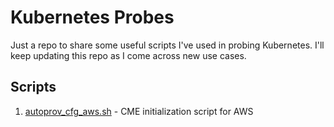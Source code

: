 # Kubernetes Probes

Just a repo to share some useful scripts I've used in probing Kubernetes. I'll keep updating this repo as I come across new use cases.

## Scripts 
1. [autoprov_cfg_aws.sh](scripts/autoprov_cfg_aws.sh) - CME initialization script for AWS


